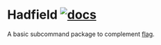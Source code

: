 # Hadfield [![docs](http://godoc.org/github.com/hawx/hadfield?status.svg)](http://godoc.org/github.com/hawx/hadfield)

A basic subcommand package to complement [flag](http://golang.org/pkg/flag).
